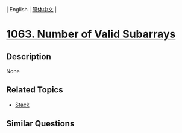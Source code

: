 
| English | [简体中文](README.md) |
# [1063. Number of Valid Subarrays](https://leetcode-cn.com/problems/number-of-valid-subarrays/)
## Description
None
## Related Topics
- [Stack](https://leetcode-cn.com/tag/stack)
## Similar Questions

